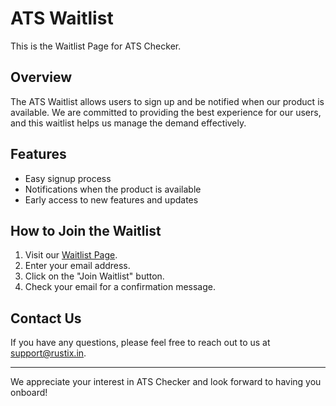 # ATS Waitlist

This is the Waitlist Page for ATS Checker.

## Overview

The ATS Waitlist allows users to sign up and be notified when our product is available. We are committed to providing the best experience for our users, and this waitlist helps us manage the demand effectively.

## Features

- Easy signup process
- Notifications when the product is available
- Early access to new features and updates

## How to Join the Waitlist

1. Visit our [Waitlist Page](https://www.rustix.in).
2. Enter your email address.
3. Click on the "Join Waitlist" button.
4. Check your email for a confirmation message.

## Contact Us

If you have any questions, please feel free to reach out to us at [support@rustix.in](mailto:anirbanbiswas04577@gmail.com).

---

We appreciate your interest in ATS Checker and look forward to having you onboard!
